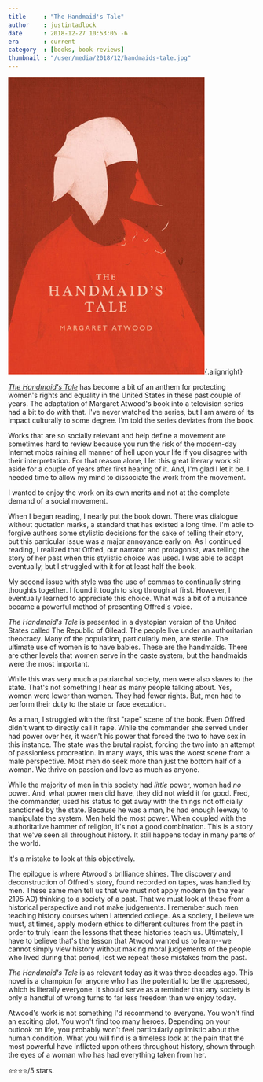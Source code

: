 ```yaml
---
title     : "The Handmaid's Tale"
author    : justintadlock
date      : 2018-12-27 10:53:05 -6
era       : current
category  : [books, book-reviews]
thumbnail : "/user/media/2018/12/handmaids-tale.jpg"
---
```


![Cover image of 'The Handmaid's Tale' by Margaret Atwood.](/user/media/2018/12/handmaids-tale.jpg){.alignright}

_[The Handmaid's Tale](https://www.amazon.com/Handmaids-Tale-Margaret-Atwood-ebook/dp/B003JFJHTS/?tag=justtadl-20)_ has become a bit of an anthem for protecting women's rights and equality in the United States in these past couple of years.  The adaptation of Margaret Atwood's book into a television series had a bit to do with that.  I've never watched the series, but I am aware of its impact culturally to some degree.  I'm told the series deviates from the book.

Works that are so socially relevant and help define a movement are sometimes hard to review because you run the risk of the modern-day Internet mobs raining all manner of hell upon your life if you disagree with their interpretation. For that reason alone, I let this great literary work sit aside for a couple of years after first hearing of it.  And, I'm glad I let it be.  I needed time to allow my mind to dissociate the work from the movement.

I wanted to enjoy the work on its own merits and not at the complete demand of a social movement.

When I began reading, I nearly put the book down.  There was dialogue without quotation marks, a standard that has existed a long time.  I'm able to forgive authors some stylistic decisions for the sake of telling their story, but this particular issue was a major annoyance early on.  As I continued reading, I realized that Offred, our narrator and protagonist, was telling the story of her past when this stylistic choice was used.  I was able to adapt eventually, but I struggled with it for at least half the book.

My second issue with style was the use of commas to continually string thoughts together.  I found it tough to slog through at first.  However, I eventually learned to appreciate this choice.  What was a bit of a nuisance became a powerful method of presenting Offred's voice.

_The Handmaid's Tale_ is presented in a dystopian version of the United States called The Republic of Gilead.  The people live under an authoritarian theocracy.  Many of the population, particularly men, are sterile.  The ultimate use of women is to have babies.  These are the handmaids.  There are other levels that women serve in the caste system, but the handmaids were the most important.

While this was very much a patriarchal society, men were also slaves to the state.  That's not something I hear as many people talking about.  Yes, women were lower than women.  They had fewer rights.  But, men had to perform their duty to the state or face execution.

As a man, I struggled with the first "rape" scene of the book.  Even Offred didn't want to directly call it rape.  While the commander she served under had power over her, it wasn't his power that forced the two to have sex in this instance.  The state was the brutal rapist, forcing the two into an attempt of passionless procreation.  In many ways, this was the worst scene from a male perspective.  Most men do seek more than just the bottom half of a woman.  We thrive on passion and love as much as anyone.

While the majority of men in this society had _little_ power, women had _no_ power.  And, what power men did have, they did not wield it for good.  Fred, the commander, used his status to get away with the things not officially sanctioned by the state.  Because he was a man, he had enough leeway to manipulate the system.  Men held the most power.  When coupled with the authoritative hammer of religion, it's not a good combination.  This is a story that we've seen all throughout history.  It still happens today in many parts of the world.

It's a mistake to look at this objectively.

The epilogue is where Atwood's brilliance shines.  The discovery and deconstruction of Offred's story, found recorded on tapes, was handled by men.  These same men tell us that we must not apply modern (in the year 2195 AD) thinking to a society of a past.  That we must look at these from a historical perspective and not make judgements.  I remember such men teaching history courses when I attended college.  As a society, I believe we must, at times, apply modern ethics to different cultures from the past in order to truly learn the lessons that these histories teach us.  Ultimately, I have to believe that's the lesson that Atwood wanted us to learn--we cannot simply view history without making moral judgements of the people who lived during that period, lest we repeat those mistakes from the past.

_The Handmaid's Tale_ is as relevant today as it was three decades ago.  This novel is a champion for anyone who has the potential to be the oppressed, which is literally everyone.  It should serve as a reminder that any society is only a handful of wrong turns to far less freedom than we enjoy today.

Atwood's work is not something I'd recommend to everyone.  You won't find an exciting plot.  You won't find too many heroes.  Depending on your outlook on life, you probably won't feel particularly optimistic about the human condition.  What you will find is a timeless look at the pain that the most powerful have inflicted upon others throughout history, shown through the eyes of a woman who has had everything taken from her.

⭐⭐⭐⭐/5 stars.
